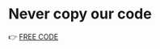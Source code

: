 # Never copy our code

👉 <a href="https://github.com/GH05T-HUNTER5/GH05T-INSTA/blob/main/OWN-Tool/README.md">FREE CODE</a>
